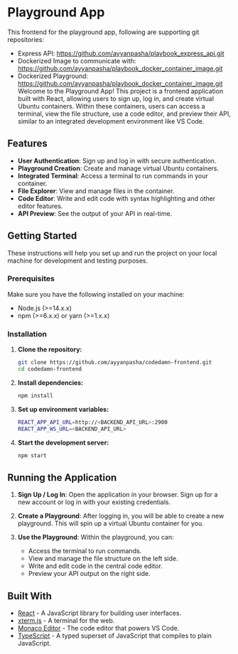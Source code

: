# Playground App

This frontend for the playground app, following are supporting git repositories:
- Express API: https://github.com/ayyanpasha/playbook_express_api.git
- Dockerized Image to communicate with: https://github.com/ayyanpasha/playbook_docker_container_image.git
- Dockerized Playground: https://github.com/ayyanpasha/playbook_docker_container_image.git
Welcome to the Playground App! This project is a frontend application built with React, allowing users to sign up, log in, and create virtual Ubuntu containers. Within these containers, users can access a terminal, view the file structure, use a code editor, and preview their API, similar to an integrated development environment like VS Code.

## Features

- **User Authentication**: Sign up and log in with secure authentication.
- **Playground Creation**: Create and manage virtual Ubuntu containers.
- **Integrated Terminal**: Access a terminal to run commands in your container.
- **File Explorer**: View and manage files in the container.
- **Code Editor**: Write and edit code with syntax highlighting and other editor features.
- **API Preview**: See the output of your API in real-time.

## Getting Started

These instructions will help you set up and run the project on your local machine for development and testing purposes.

### Prerequisites

Make sure you have the following installed on your machine:

- Node.js (>=14.x.x)
- npm (>=6.x.x) or yarn (>=1.x.x)

### Installation

1. **Clone the repository:**
   ```bash
   git clone https://github.com/ayyanpasha/codedamn-frontend.git
   cd codedamn-frontend

2. **Install dependencies:**
   ```bash
   npm install

3. **Set up environment variables:**
    ```bash
    REACT_APP_API_URL=http://<BACKEND_API_URL>:2900
    REACT_APP_WS_URL=<BACKEND_API_URL>

4. **Start the development server:**
    ```bash
    npm start

## Running the Application


1. **Sign Up / Log In**: Open the application in your browser. Sign up for a new account or log in with your existing credentials.

2. **Create a Playground**: After logging in, you will be able to create a new playground. This will spin up a virtual Ubuntu container for you.

3. **Use the Playground**: Within the playground, you can:
   - Access the terminal to run commands.
   - View and manage the file structure on the left side.
   - Write and edit code in the central code editor.
   - Preview your API output on the right side.

## Built With

- [React](https://reactjs.org/) - A JavaScript library for building user interfaces.
- [xterm.js](https://xtermjs.org/) - A terminal for the web.
- [Monaco Editor](https://microsoft.github.io/monaco-editor/) - The code editor that powers VS Code.
- [TypeScript](https://www.typescriptlang.org/) - A typed superset of JavaScript that compiles to plain JavaScript.